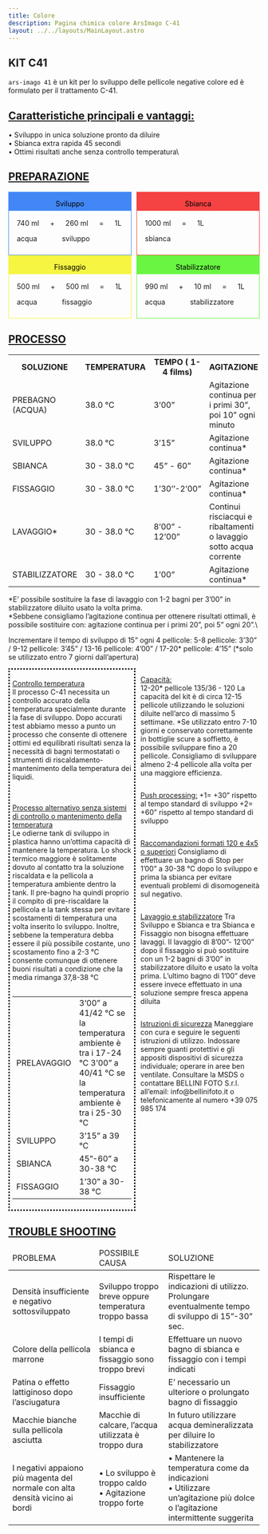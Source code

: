 ```yaml
---
title: Colore
description: Pagina chimica colore ArsImago C-41
layout: ../../layouts/MainLayout.astro
---
```


## **KIT C41**

`ars-imago 41` è un kit per lo sviluppo delle pellicole negative colore ed è formulato per il
trattamento C-41.

## <u>Caratteristiche principali e vantaggi:</u>

• Sviluppo in unica soluzione pronto da diluire\
• Sbianca extra rapida 45 secondi \
• Ottimi risultati anche senza controllo temperatura\

## <u>PREPARAZIONE</u>

<div class="row" style="display: flex; flex-direction: row;">

<div style="width: 50%;
            display: flex;
            flex-direction: column;
            border: 1px #4287f5 solid;
            ">
    <div style="height: 30%;
                background: #4287f5;
                color: white;
                text-align: center;">
        <p style="color: black">Sviluppo</p>
    </div>
    <div style="padding: 2px 16px;">
        <p>740 ml &emsp; + &emsp; 260 ml &emsp; =  &emsp; 1L</p>
        <p>acqua   &emsp;&emsp;&emsp;    sviluppo</p>
    </div>
</div>

<div style="width: 50%;
            display: flex;
            flex-direction: column;
            border: 1px #f54242 solid;
            margin-left: 2%;
            ">
    <div style="height: 30%;
                background: #f54242;
                color: white;
                text-align: center;">
        <p style="color: black">Sbianca</p>
    </div>
    <div style="padding: 2px 16px;">
        <p>1000 ml &emsp;  =  &emsp; 1L</p>
        <p>sbianca   </p>
    </div>
</div>

</div>

<div class="row" style="display: flex; flex-direction: row;">
<div style="width: 50%;
			display: flex;
			flex-direction: column;
			border: 1px #f5f542 solid;
			">
    <div style="height: 30%;
                background: #f5f542;
                color: white;
                text-align: center;">
        <p style="color: black">Fissaggio</p>
    </div>
    <div style="padding: 2px 16px;">
        <p>500 ml &emsp; + &emsp; 500 ml &emsp; =  &emsp; 1L</p>
        <p>acqua   &emsp;&emsp;&emsp;    fissaggio</p>
    </div>
</div>

<div style="width: 50%;
			display: flex;
			flex-direction: column;
			border: 1px #69f542 solid;
            margin-left:2%
			">
    <div style="height: 30%;
                background: #69f542;
                color: white;
                text-align: center;">
        <p style="color: black">Stabilizzatore</p>
    </div>
    <div style="padding: 2px 16px;">
        <p>990 ml &emsp; + &emsp; 10 ml &emsp; =  &emsp; 1L</p>
        <p>acqua   &emsp;&emsp;&emsp;    stabilizzatore</p>
    </div>
</div>
</div>

## <u>PROCESSO </u>

<table>
  <tr>
    <th>SOLUZIONE</th>
    <th>TEMPERATURA</th>
    <th>TEMPO ( 1-4 films)</th>
    <th>AGITAZIONE</th>
  </tr>
  <tr>
    <td>PREBAGNO (ACQUA) </td>
    <td>38.0 °C</td>
    <td>3’00”</td>
    <td>Agitazione continua per i primi
30”, poi 10” ogni minuto </td>
  </tr>
  <tr>
    <td>SVILUPPO</td>
    <td>38.0 °C</td>
    <td>3’15”</td>
    <td>Agitazione continua*</td>
  </tr>
  <tr>
    <td>SBIANCA</td>
    <td>30 - 38.0 °C</td>
    <td>45” - 60”</td>
    <td>Agitazione continua*</td>
  </tr>
  <tr>
    <td>FISSAGGIO</td>
    <td>30 - 38.0 °C</td>
    <td>1’30’’-2’00”</td>
    <td>Agitazione continua*</td>
  </tr>
  <tr>
    <td>LAVAGGIO*</td>
    <td>30 - 38.0 °C</td>
    <td>8’00” - 12’00”</td>
    <td>Continui risciacqui e ribaltamenti o
lavaggio sotto acqua corrente</td>
  </tr>
  <tr>
    <td>STABILIZZATORE</td>
    <td>30 - 38.0 °C</td>
    <td>1’00” </td>
    <td>Agitazione continua*</td>
  </tr>
</table>

*E’ possibile sostituire la fase di lavaggio con 1-2 bagni per 3’00” in
stabilizzatore diluito usato la volta prima.\
*Sebbene consigliamo l’agitazione continua per ottenere risultati
ottimali, è possibile sostituire con: agitazione continua per i primi
20”, poi 5” ogni 20”.\

Incrementare il tempo di sviluppo di 15” ogni 4 pellicole:
5-8 pellicole: 3’30” / 9-12 pellicole: 3’45” / 13-16 pellicole: 4’00” / 17-20* pellicole: 4’15” (*solo se utilizzato entro 7 giorni dall’apertura)

<div class="row" style="display: flex; flex-direction: row;">
    <div style="display: flex; flex-direction:column; border-style: dotted; padding:1%; width:50%" >
    <p><u>Controllo temperatura</u> <br>
    Il processo C-41 necessita un controllo accurato della temperatura specialmente durante la fase di sviluppo. Dopo accurati
    test abbiamo messo a punto un processo che consente di ottenere ottimi ed equilibrati risultati senza la necessità di bagni
    termostatati o strumenti di riscaldamento-mantenimento della temperatura dei liquidi.
    </p>
    <p>
    <br>
    <u>Processo alternativo senza sistemi di controllo o
    mantenimento della temperatura</u> <br>
    Le odierne tank di sviluppo in plastica hanno un’ottima capacità
    di mantenere la temperatura. Lo shock termico maggiore è
    solitamente dovuto al contatto tra la soluzione riscaldata e la
    pellicola a temperatura ambiente dentro la tank. Il pre-bagno
    ha quindi proprio il compito di pre-riscaldare la pellicola e la
    tank stessa per evitare scostamenti di temperatura una volta
    inserito lo sviluppo. Inoltre, sebbene la temperatura debba
    essere il più possibile costante, uno scostamento fino a 2-3 °C
    consente comunque di ottenere buoni risultati a condizione
    che la media rimanga 37,8-38 °C
    </p>
    <table>
    <tr>
    <td>PRELAVAGGIO</td>
    <td>3’00” a 41/42 °C se la temperatura
    ambiente è tra i 17-24 °C
    3’00” a 40/41 °C se la temperatura
    ambiente è tra i 25-30 °C</td>
    </tr>
    <tr>
    <td>SVILUPPO</td>
    <td>3’15” a 39 °C</td>
    </tr>
    <tr>
    <td>SBIANCA</td>
    <td>45”-60” a 30-38 °C</td>
    </tr>
    <tr>
    <td>FISSAGGIO</td>
    <td> 1’30” a 30-38 °C</td>
    </tr>
    </table>
    </div>
    <div style="display: flex; flex-direction:column; margin-left:2%; width:50%" >
    <p>
    <u>Capacità:</u> <br>
    12-20* pellicole 135/36 - 120
    La capacità del kit è di circa 12-15 pellicole utilizzando le
    soluzioni diluite nell’arco di massimo 5 settimane.
    *Se utilizzato entro 7-10 giorni e conservato correttamente
    in bottiglie scure a soffietto, è possibile sviluppare fino a 20
    pellicole. Consigliamo di sviluppare almeno 2-4 pellicole
    alla volta per una maggiore efficienza.
    </p>
    <p>
    <u>Push processing:</u>
    +1= +30” rispetto al tempo standard di sviluppo
    +2= +60” rispetto al tempo standard di sviluppo
    </p>
    <p>
    <u>Raccomandazioni formati 120 e 4x5 o superiori</u>
    Consigliamo di effettuare un bagno di Stop per 1’00” a 30-38
    °C dopo lo sviluppo e prima la sbianca per evitare eventuali
    problemi di disomogeneità sul negativo.
    </p>
    <p>
    <u>Lavaggio e stabilizzatore</u>
    Tra Sviluppo e Sbianca e tra Sbianca e Fissaggio non bisogna effettuare lavaggi.
    Il lavaggio di 8’00”- 12’00” dopo il fissaggio si può sostituire
    con un 1-2 bagni di 3’00” in stabilizzatore diluito e usato la
    volta prima.
    L’ultimo bagno di 1’00” deve essere invece effettuato in una
    soluzione sempre fresca appena diluita
    </p>
    <p>
    <u>Istruzioni di sicurezza</u>
    Maneggiare con cura e seguire le seguenti istruzioni di utilizzo. Indossare sempre guanti protettivi e gli appositi dispositivi di sicurezza individuale; operare in aree ben ventilate.
    Consultare la MSDS o contattare BELLINI FOTO S.r.l. all’email: info@bellinifoto.it o telefonicamente al numero +39 075
    985 174
    </p>
    </div>
</div>

## <u>TROUBLE SHOOTING</u>

<table>
<thead style="border-bottom: 1px solid black">
<tr>
<td>PROBLEMA</td>
<td>POSSIBILE CAUSA</td>
<td>SOLUZIONE</td>
</tr>
</thead>
<tbody>
<tr>
<td>Densità insufficiente e negativo
sottosviluppato</td>
<td>Sviluppo troppo breve oppure temperatura troppo bassa</td>
<td>Rispettare le indicazioni di utilizzo.
Prolungare eventualmente tempo di sviluppo di 15”-30” sec.</td>
</tr>
<tr>
<td>Colore della pellicola marrone
</td>
<td>I tempi di sbianca e fissaggio sono
troppo brevi</td>
<td>Effettuare un nuovo bagno di sbianca e fissaggio con i tempi indicati</td>
</tr>
<tr>
<td>Patina o effetto lattiginoso
dopo l’asciugatura</td>
<td>Fissaggio insufficiente
</td>
<td>E’ necessario un ulteriore o prolungato bagno di fissaggio</td>
</tr>
<tr>
<td>Macchie bianche sulla pellicola
asciutta</td>
<td>Macchie di calcare, l’acqua utilizzata
è troppo dura</td>
<td>In futuro utilizzare acqua demineralizzata
per diluire lo stabilizzatore</td>
</tr>
<tr>
<td>I negativi appaiono più magenta del normale con alta densità
vicino ai bordi </td>
<td>• Lo sviluppo è troppo caldo<br>
• Agitazione troppo forte</td>
<td>• Mantenere la temperatura come da indicazioni <br>
• Utilizzare un’agitazione più dolce o l’agitazione intermittente suggerita</td>
</tr>
</tbody>
</table>
